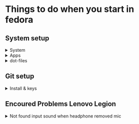 # Things to do when you start in fedora

## System setup

<details>

<summary>System</summary>

### Decrease visual perfomence (if needed)
settings > display - refresh rate

### Audio/video
https://rpmfusion.org/Howto/Multimedia?highlight=%28%5CbCategoryHowto%5Cb%29

### Scaling
https://www.omglinux.com/how-to-enable-fractional-scaling-fedora/

### Minimize & Maximize
https://ostechnix.com/how-to-enable-minimize-and-maximize-buttons-in-fedora/

### Problem for refresh button
https://support.mozilla.org/en-US/questions/1295110

### Two Panel Layout
https://linuxhint.com/create_two_panel_layout_gnome_shell_us/

</details>

<details>

<summary>Apps</summary>

### Install VSC
https://linuxiac.com/how-to-install-vs-code-on-fedora-linux/

### Install Ferdium
https://snapcraft.io/install/ferdium/fedora

fix discord issue:

https://github.com/ferdium/ferdium-app/issues/718
![image](https://github.com/user-attachments/assets/ccbdf165-49c8-42b4-ae3e-b99697da5054)


### Setup OBS
https://www.youtube.com/watch?v=ljAO6j5Ln9Q

</details>

<details>

<summary>dot-files</summary>

### .bashrc

Run this command so can your git-branch in prompt works:

```bash

curl -o ~/.git-prompt.sh \
    https://raw.githubusercontent.com/git/git/master/contrib/completion/git-prompt.sh
```

Add this code to your .bashrc to have similar prompt as me
```bash
# Command line prompt
PROMPT_COMMAND=__prompt_command    # Function to generate PS1 after CMDs

__prompt_command() {
    local EXIT="$?"                # This needs to be first
    PS1=""

    # Your Username
    local USERNAME="FalconIzmi"

    # Colors
    local RCol='\[\e[0m\]'    # Exit color-change mode
    local Red='\[\e[0;31m\]'
    local Gre='\[\e[0;32m\]'
    local LightGreenBold='\[\e[1;92m\]'
    local LightBlueBold='\[\e[38;5;45;1m\]'
    local DarkBlueBold='\[\e[38;5;33;1m\]'

    # Setup Virtual Env
    if [[ -n "$VIRTUAL_ENV" ]]; then
        # Strip out the path
    local RemovePrefix="${VIRTUAL_ENV##*/}"
    #  Leave the env name
    local RemoveSufix="${RemovePrefix%-*}"
    local Venv="(${LightGreenBold}venv${RCol}:${RemoveSufix}) "
    else
        # In case you don't have one activated
        local Venv=''
    fi
    PS1+="${Venv}"

    # Setup Git
    source ~/.git-prompt.sh
    local GIT=$(__git_ps1 " (%s)")

    # Start adding code
    # Exit Code
    if [ $EXIT != 0 ]; then
        PS1+="[${Red}$EXIT${RCol}] "        # Add red if exit code non 0
    else
        PS1+="[${Gre}$EXIT${RCol}] "
    fi

    # First line
    PS1+="[\t] ${DarkBlueBold}[\w]${RCol}\n"
    # Second line
    PS1+="${LightGreenBold}${USERNAME}${RCol}${LightBlueBold}${GIT}${RCol} ${Gre}\$${RCol} "
}
```

https://github.com/falconizmi/start-fedora/blob/main/.bashrc

</details>

## Git setup

<details>

<summary>Install & keys</summary>

### Install git
```bash
sudo dnf install git
```

### Setup keys
```bash
ssh-keygen -o -a 100 -t ed25519 -f ~/.ssh/id_NAME -C "EMAIL"
```

### Connect keys to github
[https://docs.github.com/en/authentication/connecting-to-github-with-ssh/adding-a-new-ssh-key-to-your-github-account](https://docs.github.com/en/authentication/connecting-to-github-with-ssh/adding-a-new-ssh-key-to-your-github-account#adding-a-new-ssh-key-to-your-account)

</details>

## Encoured Problems Lenovo Legion 

<details>

<summary>Not found input sound when headphone removed mic</summary>

### 
Microphone is not recognized in discord when you have headphone that it has been removed microphone from it.
Follow steps under this comment: https://forum.manjaro.org/t/lenovo-legion-5-internal-mic-not-working/68064/8

</details>
